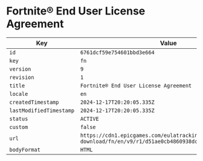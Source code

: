 # Fortnite® End User License Agreement

| Key | Value |
| --- | ----- |
| `id` | `6761dcf59e754601bbd3e664` |
| `key` | `fn` |
| `version` | `9` |
| `revision` | `1` |
| `title` | `Fortnite® End User License Agreement` |
| `locale` | `en` |
| `createdTimestamp` | `2024-12-17T20:20:05.335Z` |
| `lastModifiedTimestamp` | `2024-12-17T20:20:05.335Z` |
| `status` | `ACTIVE` |
| `custom` | `false` |
| `url` | `https://cdn1.epicgames.com/eulatracking-download/fn/en/v9/r1/d51ae0cb4860938dc476c87801af5d79.pdf` |
| `bodyFormat` | `HTML` |
